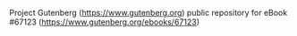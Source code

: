 Project Gutenberg (https://www.gutenberg.org) public repository for
eBook #67123 (https://www.gutenberg.org/ebooks/67123)
